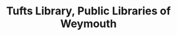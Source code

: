---
layout: repo
title: "Tufts Library, Public Libraries of Weymouth"
id: 18718
permalink: repos/18718/
---